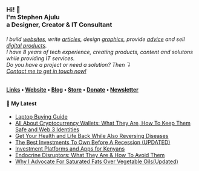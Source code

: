   <!-- Hi there! Feel free to make this your own but don't use my data. Attributions are welcomed --> 
<h3>Hi! 👋<br>I'm Stephen Ajulu<br>a Designer, Creator & IT Consultant</h3>
<h6>I build <a href="https://stephenajulu.com/portfolio">websites</a>, write <a href="https://stephenajulu.com/blog">articles</a>, design <a href="https://stephenajulu.com/portfolio">graphics</a>, provide <a href="https://stephenajulu.com/book-a-consultation">advice</a> and sell <a href="https://stephenajulu.com/store">digital products</a>.<br>I have 8 years of tech experience, creating products, content and solutons while providing IT services.<br>Do you have a project or need a solution? Then ↴<br><a href="https://stephenajulu.com/contact">Contact me to get in touch now!</a></h6>

<h4> <a href="https://stephenajulu.com/links">Links</a> • <a href="https://stephenajulu.com">Website</a> • <a href="https://stephenajulu.com/blog">Blog</a> • <a href="https://stephenajulu.com/store">Store</a> • <a href="https://www.paypal.com/donate/?hosted_button_id=SLNMRAJ59LRC8">Donate</a> • <a href="https://stephenajulu.substack.com">Newsletter</a></h4>

<h4>📕 My Latest</h4>

<!-- BLOG-POST-LIST:START -->
- [Laptop Buying Guide](https://stephenajulu.com/blog/laptop-buying-guide/)
- [All About Cryptocurrency Wallets: What They Are, How To Keep Them Safe and Web 3 Identities](https://stephenajulu.com/blog/all-about-cryptocurrency-wallets-what-they-are-how-to-keep-them-safe-and-web-3-identities/)
- [Get Your Health and Life Back While Also Reversing Diseases](https://stephenajulu.com/blog/get-your-health-and-life-back-while-also-reversing-diseases/)
- [The Best Investments To Own Before A Recession &lpar;UPDATED&rpar;](https://stephenajulu.com/blog/the-best-investments-to-own-before-a-recession/)
- [Investment Platforms and Apps for Kenyans](https://stephenajulu.com/blog/investment-platforms-and-apps-for-kenyans/)
- [Endocrine Disruptors: What They Are &amp; How To Avoid Them](https://stephenajulu.com/blog/endocrine-disruptors-what-they-are-how-to-avoid-them/)
- [Why I Advocate For Saturated Fats Over Vegetable Oils&lpar;Updated&rpar;](https://stephenajulu.com/blog/why-i-advocate-for-saturated-fats-over-vegetable-oils/)
<!-- BLOG-POST-LIST:END -->


